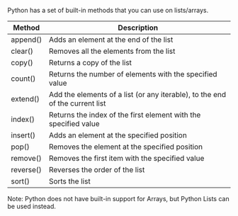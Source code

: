 Python has a set of built-in methods that you can use on lists/arrays.

|Method   |Description
|---------|--------------
|append()  | Adds an element at the end of the list
|clear()	  | Removes all the elements from the list
|copy()    | Returns a copy of the list
|count()	  | Returns the number of elements with the specified value
|extend()  | Add the elements of a list (or any iterable), to the end of the current list
|index()	  | Returns the index of the first element with the specified value
|insert()  | Adds an element at the specified position
|pop()     | Removes the element at the specified position
|remove()  | Removes the first item with the specified value
|reverse() | Reverses the order of the list
|sort()    | Sorts the list

Note: Python does not have built-in support for Arrays, but Python Lists can be used instead.